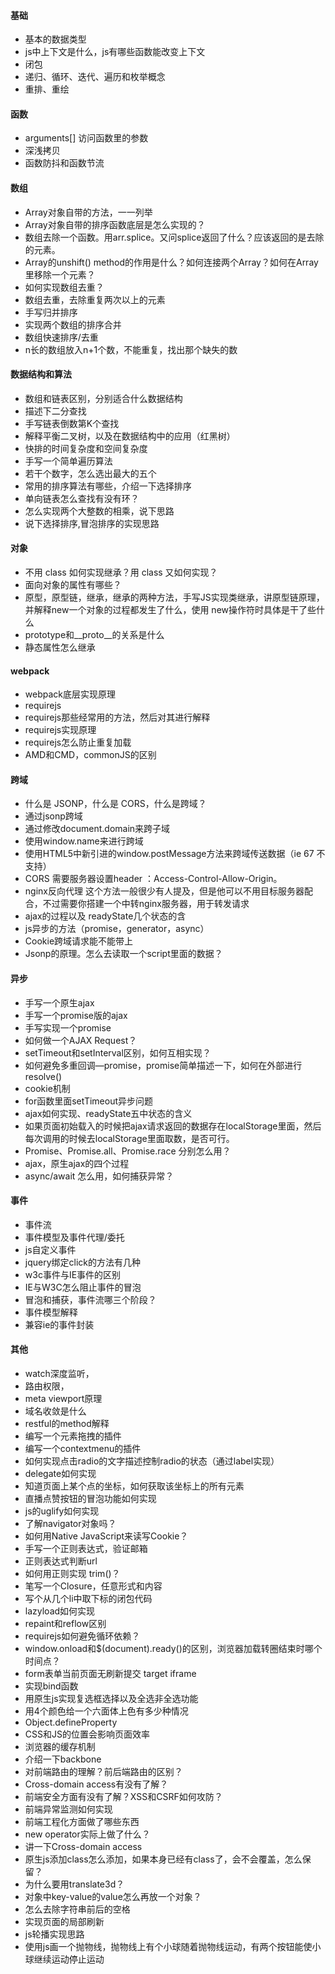 #### 基础
* 基本的数据类型
* js中上下文是什么，js有哪些函数能改变上下文
* 闭包
* 递归、循环、迭代、遍历和枚举概念
* 重排、重绘

#### 函数
* arguments[] 访问函数里的参数
* 深浅拷贝
* 函数防抖和函数节流
#### 数组
* Array对象自带的方法，一一列举
* Array对象自带的排序函数底层是怎么实现的？
* 数组去除一个函数。用arr.splice。又问splice返回了什么？应该返回的是去除的元素。
* Array的unshift() method的作用是什么？如何连接两个Array？如何在Array里移除一个元素？
* 如何实现数组去重？
* 数组去重，去除重复两次以上的元素
* 手写归并排序
* 实现两个数组的排序合并
* 数组快速排序/去重
* n长的数组放入n+1个数，不能重复，找出那个缺失的数
#### 数据结构和算法
* 数组和链表区别，分别适合什么数据结构
* 描述下二分查找
* 手写链表倒数第K个查找
* 解释平衡二叉树，以及在数据结构中的应用（红黑树）
* 快排的时间复杂度和空间复杂度
* 手写一个简单遍历算法
* 若干个数字，怎么选出最大的五个
* 常用的排序算法有哪些，介绍一下选择排序
* 单向链表怎么查找有没有环？
* 怎么实现两个大整数的相乘，说下思路
* 说下选择排序,冒泡排序的实现思路
#### 对象
* 不用 class 如何实现继承？用 class 又如何实现？
* 面向对象的属性有哪些？
* 原型，原型链，继承，继承的两种方法，手写JS实现类继承，讲原型链原理，并解释new一个对象的过程都发生了什么，使用 new操作符时具体是干了些什么
* prototype和__proto__的关系是什么
* 静态属性怎么继承
#### webpack
* webpack底层实现原理
* requirejs
* requirejs那些经常用的方法，然后对其进行解释
* requirejs实现原理
* requirejs怎么防止重复加载
* AMD和CMD，commonJS的区别

#### 跨域
* 什么是 JSONP，什么是 CORS，什么是跨域？
* 通过jsonp跨域
* 通过修改document.domain来跨子域
* 使用window.name来进行跨域
* 使用HTML5中新引进的window.postMessage方法来跨域传送数据（ie 67 不支持）
* CORS 需要服务器设置header ：Access-Control-Allow-Origin。
* nginx反向代理 这个方法一般很少有人提及，但是他可以不用目标服务器配合，不过需要你搭建一个中转nginx服务器，用于转发请求
* ajax的过程以及 readyState几个状态的含
* js异步的方法（promise，generator，async）
* Cookie跨域请求能不能带上
* Jsonp的原理。怎么去读取一个script里面的数据？

#### 异步
* 手写一个原生ajax
* 手写一个promise版的ajax
* 手写实现一个promise
* 如何做一个AJAX Request？
* setTimeout和setInterval区别，如何互相实现？
* 如何避免多重回调—promise，promise简单描述一下，如何在外部进行resolve()
* cookie机制
* for函数里面setTimeout异步问题
* ajax如何实现、readyState五中状态的含义
* 如果页面初始载入的时候把ajax请求返回的数据存在localStorage里面，然后每次调用的时候去localStorage里面取数，是否可行。
* Promise、Promise.all、Promise.race 分别怎么用？
* ajax，原生ajax的四个过程
* async/await 怎么用，如何捕获异常？

#### 事件
* 事件流
* 事件模型及事件代理/委托
* js自定义事件
* jquery绑定click的方法有几种
* w3c事件与IE事件的区别
* IE与W3C怎么阻止事件的冒泡
* 冒泡和捕获，事件流哪三个阶段？
* 事件模型解释
* 兼容ie的事件封装

#### 其他
* watch深度监听，
* 路由权限，
* meta viewport原理
* 域名收敛是什么
* restful的method解释
* 编写一个元素拖拽的插件
* 编写一个contextmenu的插件
* 如何实现点击radio的文字描述控制radio的状态（通过label实现）
* delegate如何实现
* 知道页面上某个点的坐标，如何获取该坐标上的所有元素
* 直播点赞按钮的冒泡功能如何实现
* js的uglify如何实现
* 了解navigator对象吗？
* 如何用Native JavaScript来读写Cookie？
* 手写一个正则表达式，验证邮箱
* 正则表达式判断url
* 如何用正则实现 trim()？
* 笔写一个Closure，任意形式和内容
* 写个从几个li中取下标的闭包代码
* lazyload如何实现
* repaint和reflow区别
* requirejs如何避免循环依赖？
* window.onload和$(document).ready()的区别，浏览器加载转圈结束时哪个时间点？
* form表单当前页面无刷新提交 target iframe
* 实现bind函数
* 用原生js实现复选框选择以及全选非全选功能
* 用4个颜色给一个六面体上色有多少种情况
* Object.defineProperty
* CSS和JS的位置会影响页面效率
* 浏览器的缓存机制
* 介绍一下backbone
* 对前端路由的理解？前后端路由的区别？
* Cross-domain access有没有了解？
* 前端安全方面有没有了解？XSS和CSRF如何攻防？
* 前端异常监测如何实现
* 前端工程化方面做了哪些东西
* new operator实际上做了什么？
* 讲一下Cross-domain access
* 原生js添加class怎么添加，如果本身已经有class了，会不会覆盖，怎么保留？
* 为什么要用translate3d？
* 对象中key-value的value怎么再放一个对象？
* 怎么去除字符串前后的空格
* 实现页面的局部刷新
* js轮播实现思路
* 使用js画一个抛物线，抛物线上有个小球随着抛物线运动，有两个按钮能使小球继续运动停止运动